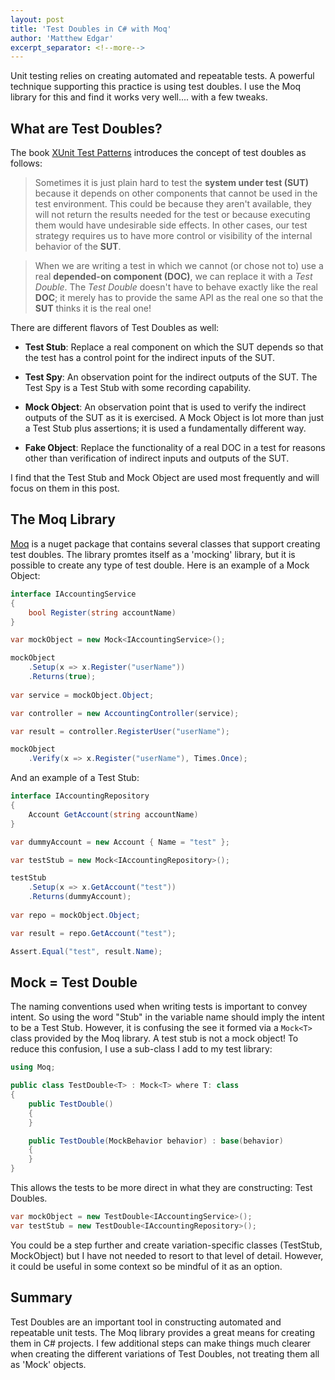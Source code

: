 ```yaml
---
layout: post
title: 'Test Doubles in C# with Moq'
author: 'Matthew Edgar'
excerpt_separator: <!--more-->
---
```


Unit testing relies on creating automated and repeatable tests. A powerful technique supporting this practice is using test doubles. I use the Moq library for this and find it works very well.... with a few tweaks.

<!--more-->

## What are Test Doubles?

The book [XUnit Test Patterns][xunit-patterns] introduces the concept of test doubles as follows:

> Sometimes it is just plain hard to test the **system under test (SUT)** because it depends on other components that cannot be used in the test environment. This could be because they aren't available, they will not return the results needed for the test or because executing them would have undesirable side effects. In other cases, our test strategy requires us to have more control or visibility of the internal behavior of the **SUT**.

> When we are writing a test in which we cannot (or chose not to) use a real **depended-on component (DOC)**, we can replace it with a *Test Double*. The *Test Double* doesn't have to behave exactly like the real **DOC**; it merely has to provide the same API as the real one so that the **SUT** thinks it is the real one!

There are different flavors of Test Doubles as well:

- **Test Stub**: Replace a real component on which the SUT depends so that the test has a control point for the indirect inputs of the SUT.

- **Test Spy**: An observation point for the indirect outputs of the SUT. The Test Spy is a Test Stub with some recording capability.

- **Mock Object**: An observation point that is used to verify the indirect outputs of the SUT as it is exercised. A Mock Object is lot more than just a Test Stub plus assertions; it is used a fundamentally different way.

- **Fake Object**: Replace the functionality of a real DOC in a test for reasons other than verification of indirect inputs and outputs of the SUT.

I find that the Test Stub and Mock Object are used most frequently and will focus on them in this post.

## The Moq Library

[Moq][moq] is a nuget package that contains several classes that support creating test doubles. The library promtes itself as a 'mocking' library, but it is possible to create any type of test double. Here is an example of a Mock Object:

```csharp
interface IAccountingService
{
    bool Register(string accountName)
}

var mockObject = new Mock<IAccountingService>();

mockObject
    .Setup(x => x.Register("userName"))
    .Returns(true);
    
var service = mockObject.Object;

var controller = new AccountingController(service);

var result = controller.RegisterUser("userName");

mockObject
    .Verify(x => x.Register("userName"), Times.Once);
```

And an example of a Test Stub:

```csharp
interface IAccountingRepository
{
    Account GetAccount(string accountName)
}

var dummyAccount = new Account { Name = "test" };

var testStub = new Mock<IAccountingRepository>();

testStub
    .Setup(x => x.GetAccount("test"))
    .Returns(dummyAccount);
    
var repo = mockObject.Object;

var result = repo.GetAccount("test");

Assert.Equal("test", result.Name);
```

## Mock = Test Double

The naming conventions used when writing tests is important to convey intent. So using the word "Stub" in the variable name should imply the intent to be a Test Stub. However, it is confusing the see it formed via a `Mock<T>` class provided by the Moq library. A test stub is not a mock object! To reduce this confusion, I use a sub-class I add to my test library:

```csharp
using Moq;

public class TestDouble<T> : Mock<T> where T: class
{
    public TestDouble()
    {
    }

    public TestDouble(MockBehavior behavior) : base(behavior)
    {
    }
}
```

This allows the tests to be more direct in what they are constructing: Test Doubles.

```csharp
var mockObject = new TestDouble<IAccountingService>();
var testStub = new TestDouble<IAccountingRepository>();
```

You could be a step further and create variation-specific classes (TestStub<T>, MockObject<T>) but I have not needed to resort to that level of detail. However, it could be useful in some context so be mindful of it as an option.

## Summary

Test Doubles are an important tool in constructing automated and repeatable unit tests. The Moq library provides a great means for creating them in C# projects. I few additional steps can make things much clearer when creating the different variations of Test Doubles, not treating them all as 'Mock' objects.

[xunit-patterns]: http://xunitpatterns.com/
[moq]: https://github.com/moq/moq4

